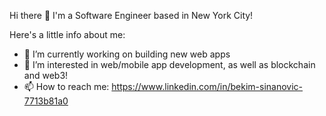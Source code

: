Hi there 👋 I'm a Software Engineer based in New York City!

Here's a little info about me:
- 🔭 I’m currently working on building new web apps
- 🌱 I’m interested in web/mobile app development, as well as blockchain and web3!
- 📫 How to reach me: https://www.linkedin.com/in/bekim-sinanovic-7713b81a0

